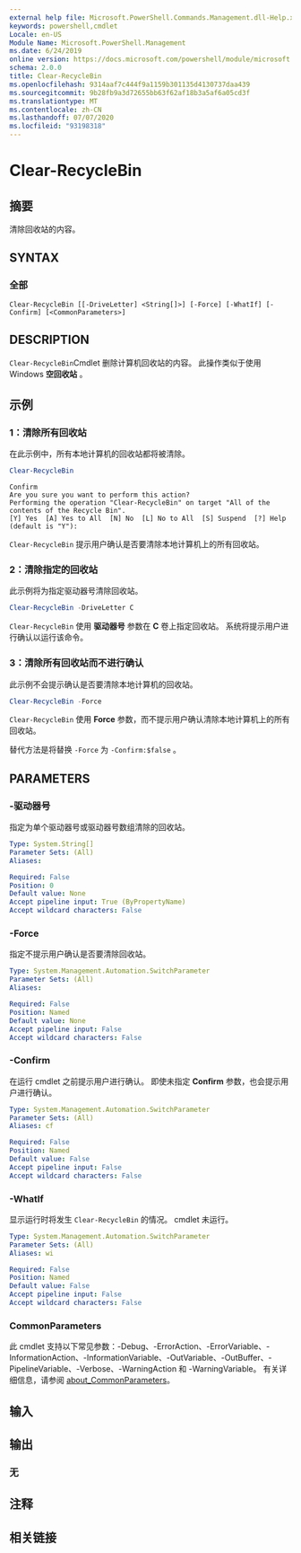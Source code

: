 ```yaml
---
external help file: Microsoft.PowerShell.Commands.Management.dll-Help.xml
keywords: powershell,cmdlet
Locale: en-US
Module Name: Microsoft.PowerShell.Management
ms.date: 6/24/2019
online version: https://docs.microsoft.com/powershell/module/microsoft.powershell.management/clear-recyclebin?view=powershell-5.1&WT.mc_id=ps-gethelp
schema: 2.0.0
title: Clear-RecycleBin
ms.openlocfilehash: 9314aaf7c444f9a1159b301135d4130737daa439
ms.sourcegitcommit: 9b28fb9a3d72655bb63f62af18b3a5af6a05cd3f
ms.translationtype: MT
ms.contentlocale: zh-CN
ms.lasthandoff: 07/07/2020
ms.locfileid: "93198318"
---
```

# Clear-RecycleBin

## 摘要
清除回收站的内容。

## SYNTAX

### 全部

```
Clear-RecycleBin [[-DriveLetter] <String[]>] [-Force] [-WhatIf] [-Confirm] [<CommonParameters>]
```

## DESCRIPTION

`Clear-RecycleBin`Cmdlet 删除计算机回收站的内容。 此操作类似于使用 Windows **空回收站** 。

## 示例

### 1：清除所有回收站

在此示例中，所有本地计算机的回收站都将被清除。

```powershell
Clear-RecycleBin
```

```Output
Confirm
Are you sure you want to perform this action?
Performing the operation "Clear-RecycleBin" on target "All of the contents of the Recycle Bin".
[Y] Yes  [A] Yes to All  [N] No  [L] No to All  [S] Suspend  [?] Help (default is "Y"):
```

`Clear-RecycleBin` 提示用户确认是否要清除本地计算机上的所有回收站。

### 2：清除指定的回收站

此示例将为指定驱动器号清除回收站。

```powershell
Clear-RecycleBin -DriveLetter C
```

`Clear-RecycleBin` 使用 **驱动器号** 参数在 **C** 卷上指定回收站。 系统将提示用户进行确认以运行该命令。

### 3：清除所有回收站而不进行确认

此示例不会提示确认是否要清除本地计算机的回收站。

```powershell
Clear-RecycleBin -Force
```

`Clear-RecycleBin` 使用 **Force** 参数，而不提示用户确认清除本地计算机上的所有回收站。

替代方法是将替换 `-Force` 为 `-Confirm:$false` 。

## PARAMETERS

### -驱动器号

指定为单个驱动器号或驱动器号数组清除的回收站。

```yaml
Type: System.String[]
Parameter Sets: (All)
Aliases:

Required: False
Position: 0
Default value: None
Accept pipeline input: True (ByPropertyName)
Accept wildcard characters: False
```

### -Force

指定不提示用户确认是否要清除回收站。

```yaml
Type: System.Management.Automation.SwitchParameter
Parameter Sets: (All)
Aliases:

Required: False
Position: Named
Default value: None
Accept pipeline input: False
Accept wildcard characters: False
```

### -Confirm

在运行 cmdlet 之前提示用户进行确认。 即使未指定 **Confirm** 参数，也会提示用户进行确认。

```yaml
Type: System.Management.Automation.SwitchParameter
Parameter Sets: (All)
Aliases: cf

Required: False
Position: Named
Default value: False
Accept pipeline input: False
Accept wildcard characters: False
```

### -WhatIf

显示运行时将发生 `Clear-RecycleBin` 的情况。 cmdlet 未运行。

```yaml
Type: System.Management.Automation.SwitchParameter
Parameter Sets: (All)
Aliases: wi

Required: False
Position: Named
Default value: False
Accept pipeline input: False
Accept wildcard characters: False
```

### CommonParameters

此 cmdlet 支持以下常见参数：-Debug、-ErrorAction、-ErrorVariable、-InformationAction、-InformationVariable、-OutVariable、-OutBuffer、-PipelineVariable、-Verbose、-WarningAction 和 -WarningVariable。 有关详细信息，请参阅 [about_CommonParameters](https://go.microsoft.com/fwlink/?LinkID=113216)。

## 输入

## 输出

### 无

## 注释

## 相关链接
